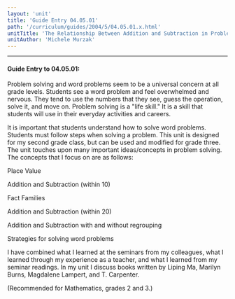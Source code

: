 ```yaml
---
layout: 'unit'
title: 'Guide Entry 04.05.01'
path: '/curriculum/guides/2004/5/04.05.01.x.html'
unitTitle: 'The Relationship Between Addition and Subtraction in Problem Solving'
unitAuthor: 'Michele Murzak'
---
```


<body>
<hr/>
 <h4>
  Guide Entry to 04.05.01:
 </h4>
 <p>
  Problem solving and word problems seem to be a universal concern at all grade levels.  Students see a word problem and feel overwhelmed and nervous.  They tend to use the numbers that they see, guess the operation, solve it, and move on.  Problem solving is a "life skill."  It is a skill that students will use in their everyday activities and careers.
 </p>
<p>
  It is important that students understand how to solve word problems.  Students must follow steps when solving a problem.  This unit is designed for my second grade class, but can be used and modified for grade three.  The unit touches upon many important ideas/concepts in problem solving.  The concepts that I focus on are as follows:
 </p>
<p>
  Place Value
 </p>
 <p>
  Addition and Subtraction (within 10)
 </p>
 <p>
  Fact Families
 </p>
 <p>
  Addition and Subtraction (within 20)
 </p>
 <p>
  Addition and Subtraction with and without regrouping
 </p>
 <p>
  Strategies for solving word problems
 </p>
<p>
  I have combined what I learned at the seminars from my colleagues, what I learned through my experience as a teacher, and what I learned from my seminar readings.  In my unit I discuss books written by Liping Ma, Marilyn Burns, Magdalene Lampert, and T. Carpenter.
 </p>
<p>
  (Recommended for Mathematics, grades 2 and 3.)
 </p>

</body>
